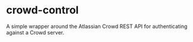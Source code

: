 crowd-control
=============

A simple wrapper around the Atlassian Crowd REST API for authenticating against a Crowd server.
